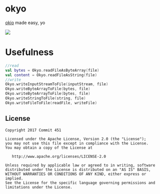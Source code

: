# okyo

[okio](https://github.com/square/okio) made easy, yo

[![](https://jitpack.io/v/Commit451/okyo.svg)](https://jitpack.io/#Commit451/okyo)

# Usefulness

```kotlin
//read
val bytes = Okyo.readFileAsByteArray(file)
val content = Okyo.readFileAsString(file)
//write
Okyo.writeInputStreamToFile(inputStream, file)
Okyo.writeByteArrayToFile(bytes, file)
Okyo.writeByteArrayToFile(bytes, file)
Okyo.writeStringToFile(string, file)
Okyo.writeFileToFile(readFile, writeFile)
```

License
--------

    Copyright 2017 Commit 451

    Licensed under the Apache License, Version 2.0 (the "License");
    you may not use this file except in compliance with the License.
    You may obtain a copy of the License at

       http://www.apache.org/licenses/LICENSE-2.0

    Unless required by applicable law or agreed to in writing, software
    distributed under the License is distributed on an "AS IS" BASIS,
    WITHOUT WARRANTIES OR CONDITIONS OF ANY KIND, either express or implied.
    See the License for the specific language governing permissions and
    limitations under the License.
